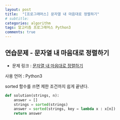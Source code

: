 ```yaml
---
layout: post
title:  "[프로그래머스] 문자열 내 마음대로 정렬하기"
# subtitle: 
categories: algorithm
tags: 알고리즘 프로그래머스 Python3
comments: true
---
```


## 연습문제 - 문자열 내 마음대로 정렬하기

* 문제 링크 : [문자열 내 마음대로 정렬하기](https://programmers.co.kr/learn/courses/30/lessons/12915)

사용 언어 : Python3

sorted 함수를 쓰면 제한 조건까지 쉽게 끝낸다.


```python
def solution(strings, n):
    answer = []
    strings = sorted(strings)
    answer = sorted(strings, key = lambda x : x[n])
    return answer
```